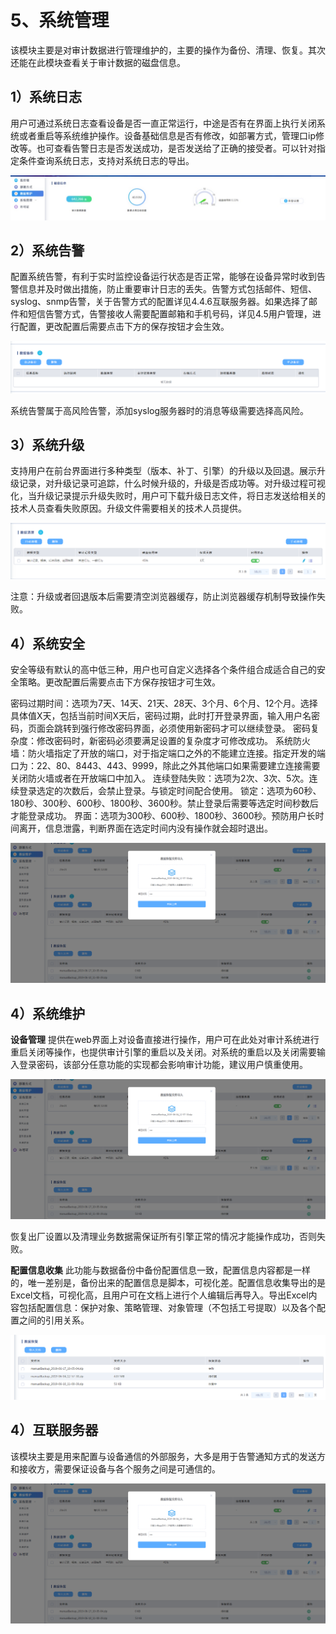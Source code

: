 # 5、系统管理

该模块主要是对审计数据进行管理维护的，主要的操作为备份、清理、恢复。其次还能在此模块查看关于审计数据的磁盘信息。

## 1）系统日志

用户可通过系统日志查看设备是否一直正常运行，中途是否有在界面上执行关闭系统或者重启等系统维护操作。设备基础信息是否有修改，如部署方式，管理口ip修改等。也可查看告警日志是否发送成功，是否发送给了正确的接受者。可以针对指定条件查询系统日志，支持对系统日志的导出。

![](/images/operation/manage/sjwh1.png)

## 2）系统告警

配置系统告警，有利于实时监控设备运行状态是否正常，能够在设备异常时收到告警信息并及时做出措施，防止重要审计日志的丢失。告警方式包括邮件、短信、syslog、snmp告警，关于告警方式的配置详见4.4.6互联服务器。如果选择了邮件和短信告警方式，告警接收人需要配置邮箱和手机号码，详见4.5用户管理，进行配置，更改配置后需要点击下方的保存按钮才会生效。

![](/images/operation/manage/sjwh2.png)

系统告警属于高风险告警，添加syslog服务器时的消息等级需要选择高风险。

## 3）系统升级

支持用户在前台界面进行多种类型（版本、补丁、引擎）的升级以及回退。展示升级记录，对升级记录可追踪，什么时候升级的，升级是否成功等。对升级过程可视化，当升级记录提示升级失败时，用户可下载升级日志文件，将日志发送给相关的技术人员查看失败原因。升级文件需要相关的技术人员提供。

![](/images/operation/manage/sjwh3.png)

注意：升级或者回退版本后需要清空浏览器缓存，防止浏览器缓存机制导致操作失败。

## 4）系统安全

安全等级有默认的高中低三种，用户也可自定义选择各个条件组合成适合自己的安全策略。更改配置后需要点击下方保存按钮才可生效。


密码过期时间：选项为7天、14天、21天、28天、3个月、6个月、12个月。选择具体值X天，包括当前时间X天后，密码过期，此时打开登录界面，输入用户名密码，页面会跳转到强行修改密码界面，必须使用新密码才可以继续登录。
密码复杂度：修改密码时，新密码必须要满足设置的复杂度才可修改成功。
系统防火墙：防火墙指定了开放的端口，对于指定端口之外的不能建立连接。指定开发的端口为：22、80、8443、443、9999，除此之外其他端口如果需要建立连接需要关闭防火墙或者在开放端口中加入。
连续登陆失败：选项为2次、3次、5次。连续登录选定的次数后，会禁止登录。与锁定时间配合使用。
锁定：选项为60秒、180秒、300秒、600秒、1800秒、3600秒。禁止登录后需要等选定时间秒数后才能登录成功。
界面：选项为300秒、600秒、1800秒、3600秒。预防用户长时间离开，信息泄露，判断界面在选定时间内没有操作就会超时退出。

![](/images/operation/manage/sjwh5.png)

## 4）系统维护

**设备管理**
提供在web界面上对设备直接进行操作，用户可在此处对审计系统进行重启关闭等操作，也提供审计引擎的重启以及关闭。对系统的重启以及关闭需要输入登录密码，该部分任意功能的实现都会影响审计功能，建议用户慎重使用。

![](/images/operation/manage/sjwh5.png)

恢复出厂设置以及清理业务数据需保证所有引擎正常的情况才能操作成功，否则失败。

**配置信息收集**
此功能与数据备份中备份配置信息一致，配置信息内容都是一样的，唯一差别是，备份出来的配置信息是脚本，可视化差。配置信息收集导出的是Excel文档，可视化高，且用户可在文档上进行个人编辑后再导入。导出Excel内容包括配置信息：保护对象、策略管理、对象管理（不包括工号提取）以及各个配置之间的引用关系。

![](/images/operation/manage/sjwh6.png)

## 4）互联服务器

该模块主要是用来配置与设备通信的外部服务，大多是用于告警通知方式的发送方和接收方，需要保证设备与各个服务之间是可通信的。

![](/images/operation/manage/sjwh5.png)


